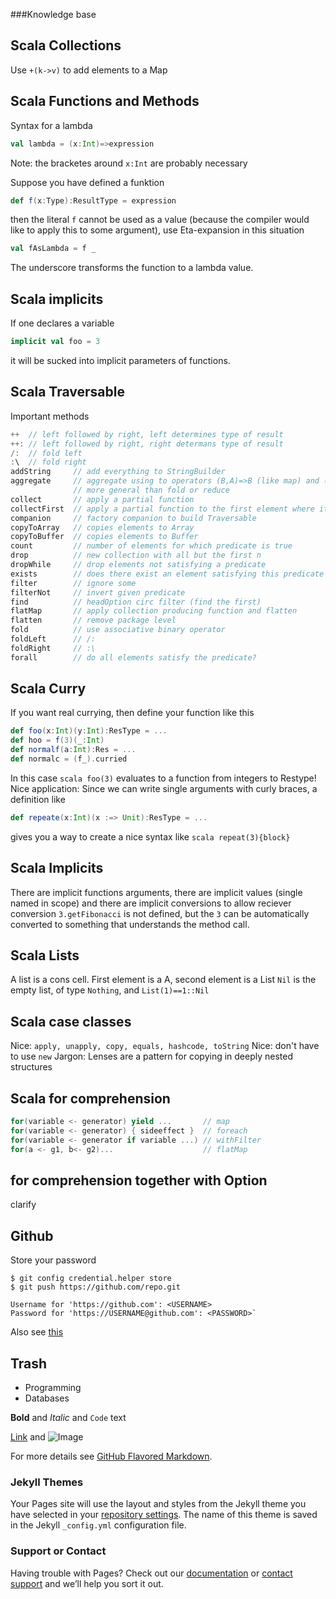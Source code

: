 ###Knowledge base

## Scala Collections

Use `+(k->v)` to add elements to a Map

## Scala Functions and Methods

Syntax for a lambda 
```scala
val lambda = (x:Int)=>expression
```
Note: the bracketes around `x:Int` are probably necessary

Suppose you have defined a funktion
```scala
def f(x:Type):ResultType = expression
```
then the literal `f` cannot be used as a value (because the compiler would like to apply this to some argument),
use Eta-expansion in this situation
```scala
val fAsLambda = f _
```
The underscore transforms the function to a lambda value.

## Scala implicits
If one declares a variable 
```scala
implicit val foo = 3
```
it will be sucked into implicit parameters of functions.

## Scala Traversable
Important methods
```scala
++  // left followed by right, left determines type of result
++: // left followed by right, right determans type of result
/:  // fold left
:\  // fold right
addString     // add everything to StringBuilder
aggregate     // aggregate using to operators (B,A)=>B (like map) and (B,B)=>B (like fold)
              // more general than fold or reduce
collect       // apply a partial function
collectFirst  // apply a partial function to the first element where it is defined
companion     // factory companion to build Traversable
copyToArray   // copies elements to Array
copyToBuffer  // copies elements to Buffer
count         // number of elements for which predicate is true
drop          // new collection with all but the first n
dropWhile     // drop elements not satisfying a predicate
exists        // does there exist an element satisfying this predicate
filter        // ignore some
filterNot     // invert given predicate
find          // headOption circ filter (find the first)
flatMap       // apply collection producing function and flatten
flatten       // remove package level
fold          // use associative binary operator
foldLeft      // /:
foldRight     // :\
forall        // do all elements satisfy the predicate?
```
## Scala Curry
If you want real currying, then define your function like this
```scala 
def foo(x:Int)(y:Int):ResType = ... 
def hoo = f(3)(_:Int) 
def normalf(a:Int):Res = ...
def normalc = (f_).curried
```
In this case ```scala foo(3)``` evaluates to a function from integers to Restype!
Nice application: Since we can write single arguments with curly braces, a definition like
```scala 
def repeate(x:Int)(x :=> Unit):ResType = ... 
```
gives you a way to create a nice syntax like ```scala repeat(3){block}```


## Scala Implicits
There are implicit functions arguments, there are implicit values (single named in scope)
and there are implicit conversions to allow reciever conversion `3.getFibonacci` is not defined,
but the `3` can be automatically converted to something that understands the method call.

## Scala Lists
A list is a cons cell. First element is a A, second element is a List
`Nil` is the empty list, of type `Nothing`, and `List(1)==1::Nil`

## Scala case classes
Nice: `apply, unapply, copy, equals, hashcode, toString`
Nice: don't have to use `new`
Jargon: Lenses are a pattern for copying in deeply nested structures

## Scala for comprehension
```scala
for(variable <- generator) yield ...       // map
for(variable <- generator) { sideeffect }  // foreach
for(variable <- generator if variable ...) // withFilter
for(a <- g1, b<- g2)...                    // flatMap
```

## for comprehension together with Option
clarify



## Github

Store your password
```
$ git config credential.helper store
$ git push https://github.com/repo.git

Username for 'https://github.com': <USERNAME>
Password for 'https://USERNAME@github.com': <PASSWORD>`
```
Also see [this]([https://help.github.com/articles/changing-a-remote-s-url/#switching-remote-urls-from-https-to-ssh)

## Trash
- Programming
- Databases

**Bold** and _Italic_ and `Code` text

[Link](url) 
and ![Image](https://www.scala-lang.org/resources/img/frontpage/scala-spiral.png)


For more details see [GitHub Flavored Markdown](https://guides.github.com/features/mastering-markdown/).

### Jekyll Themes

Your Pages site will use the layout and styles from the Jekyll theme you have selected in your [repository settings](https://github.com/Bleiglanz/Bleiglanz.github.io/settings). The name of this theme is saved in the Jekyll `_config.yml` configuration file.

### Support or Contact

Having trouble with Pages? Check out our [documentation](https://help.github.com/categories/github-pages-basics/) or [contact support](https://github.com/contact) and we’ll help you sort it out.



